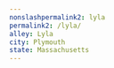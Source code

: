 ```yaml
---
﻿nonslashpermalink2: lyla
permalink2: /lyla/
alley: Lyla
city: Plymouth
state: Massachusetts
---
```

